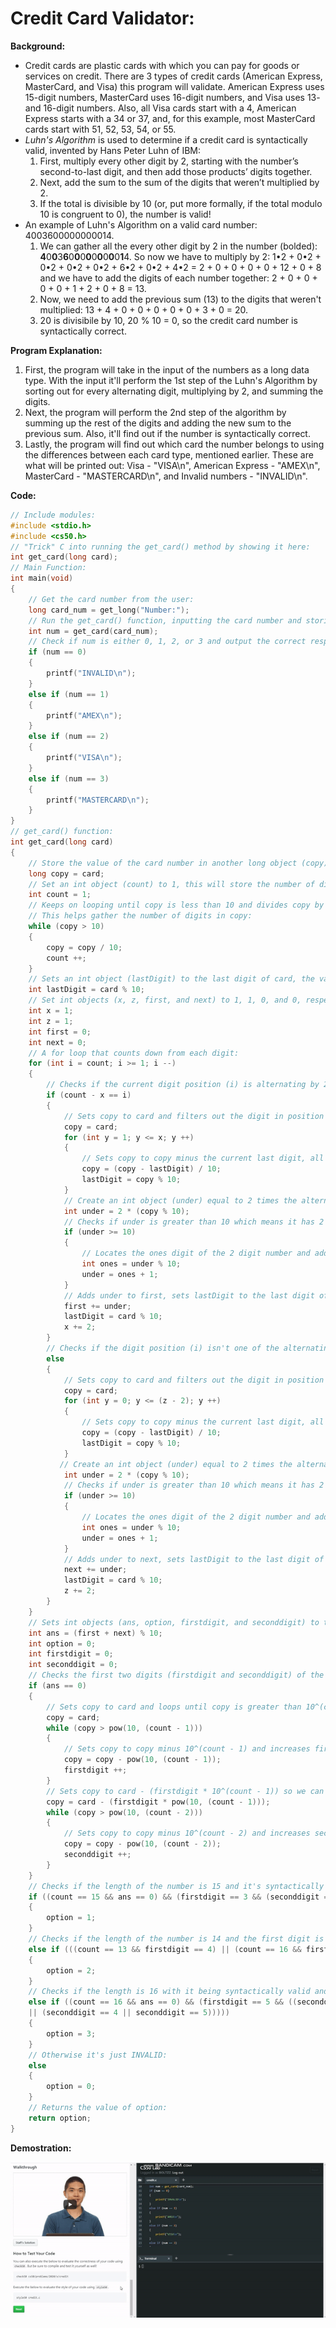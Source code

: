 # Credit Card Validator:
<strong>Background:</strong>
* Credit cards are plastic cards with which you can pay for goods or services on credit. There are 3 types of credit cards (American Express, MasterCard, and Visa) this program will validate. American Express uses 15-digit numbers, MasterCard uses 16-digit numbers, and Visa uses 13- and 16-digit numbers. Also, all Visa cards start with a 4, American Express starts with a 34 or 37, and, for this example, most MasterCard cards start with 51, 52, 53, 54, or 55.
* <em>Luhn's Algorithm</em> is used to determine if a credit card is syntactically valid, invented by Hans Peter Luhn of IBM:
  1. First, multiply every other digit by 2, starting with the number’s second-to-last digit, and then add those products’ digits together.
  2. Next, add the sum to the sum of the digits that weren’t multiplied by 2.
  3. If the total is divisible by 10 (or, put more formally, if the total modulo 10 is congruent to 0), the number is valid!
* An example of Luhn's Algorithm on a valid card number: 4003600000000014.
  1. We can gather all the every other digit by 2 in the number (bolded): <strong>4</strong>0<strong>0</strong>3<strong>6</strong>0<strong>0</strong>0<strong>0</strong>0<strong>0</strong>0<strong>0</strong>0<strong>1</strong>4. So now we have to multiply by 2: 1•2 + 0•2 + 0•2 + 0•2 + 0•2 + 6•2 + 0•2 + 4•2 = 2 + 0 + 0 + 0 + 0 + 12 + 0 + 8 and we have to add the digits of each number together: 2 + 0 + 0 + 0 + 0 + 1 + 2 + 0 + 8 = 13.
  2. Now, we need to add the previous sum (13) to the digits that weren't multiplied: 13 + 4 + 0 + 0 + 0 + 0 + 0 + 3 + 0 = 20.
  3. 20 is divisibile by 10, 20 % 10 = 0, so the credit card number is syntactically correct.
  
<strong>Program Explanation:</strong>
1. First, the program will take in the input of the numbers as a long data type. With the input it'll perform the 1st step of the Luhn's Algorithm by sorting out for every alternating digit, multiplying by 2, and summing the digits.
2. Next, the program will perform the 2nd step of the algorithm by summing up the rest of the digits and adding the new sum to the previous sum. Also, it'll find out if the number is syntactically correct.
3. Lastly, the program will find out which card the number belongs to using the differences between each card type, mentioned earlier. These are what will be printed out: Visa - "VISA\n", American Express - "AMEX\n", MasterCard - "MASTERCARD\n", and Invalid numbers - "INVALID\n".

<strong>Code:</strong>
```c
// Include modules:
#include <stdio.h>
#include <cs50.h>
// "Trick" C into running the get_card() method by showing it here:
int get_card(long card);
// Main Function:
int main(void)
{
    // Get the card number from the user:
    long card_num = get_long("Number:");
    // Run the get_card() function, inputting the card number and storing the output as an int object (num):
    int num = get_card(card_num);
    // Check if num is either 0, 1, 2, or 3 and output the correct response:
    if (num == 0)
    {
        printf("INVALID\n");
    } 
    else if (num == 1)
    {
        printf("AMEX\n");
    } 
    else if (num == 2)
    {
        printf("VISA\n");
    } 
    else if (num == 3)
    {
        printf("MASTERCARD\n");
    }
}
// get_card() function:
int get_card(long card)
{
    // Store the value of the card number in another long object (copy):
    long copy = card;
    // Set an int object (count) to 1, this will store the number of digits in copy:
    int count = 1;
    // Keeps on looping until copy is less than 10 and divides copy by 10, while adding 1 to count.
    // This helps gather the number of digits in copy:
    while (copy > 10)
    {
        copy = copy / 10;
        count ++;
    }
    // Sets an int object (lastDigit) to the last digit of card, the value of card % 10 (modulus 10):
    int lastDigit = card % 10;
    // Set int objects (x, z, first, and next) to 1, 1, 0, and 0, respectivley.
    int x = 1;
    int z = 1;
    int first = 0;
    int next = 0;
    // A for loop that counts down from each digit:
    for (int i = count; i >= 1; i --)
    {
        // Checks if the current digit position (i) is alternating by 2 from the last digit by if count - x equals i:
        if (count - x == i)
        {
            // Sets copy to card and filters out the digit in position i:
            copy = card;
            for (int y = 1; y <= x; y ++)
            {
                // Sets copy to copy minus the current last digit, all divided by 10. Also, set last digit to the copy modulus 10:
                copy = (copy - lastDigit) / 10;
                lastDigit = copy % 10;
            }
            // Create an int object (under) equal to 2 times the alternating digit (copy % 10):
            int under = 2 * (copy % 10);
            // Checks if under is greater than 10 which means it has 2 digits:
            if (under >= 10)
            {
                // Locates the ones digit of the 2 digit number and adds it to 1 since the highest 2 digit number is 18 (2 * 9):
                int ones = under % 10;
                under = ones + 1;
            }
            // Adds under to first, sets lastDigit to the last digit of card, and increases x by 2:
            first += under;
            lastDigit = card % 10;
            x += 2;
        } 
        // Checks if the digit position (i) isn't one of the alternating digits:
        else 
        {
            // Sets copy to card and filters out the digit in position i:
            copy = card;
            for (int y = 0; y <= (z - 2); y ++)
            {
                // Sets copy to copy minus the current last digit, all divided by 10. Also, set last digit to the copy modulus 10: 
                copy = (copy - lastDigit) / 10;
                lastDigit = copy % 10;
            }
           // Create an int object (under) equal to 2 times the alternating digit (copy % 10):
            int under = 2 * (copy % 10);
            // Checks if under is greater than 10 which means it has 2 digits:
            if (under >= 10)
            {
                // Locates the ones digit of the 2 digit number and adds it to 1 since the highest 2 digit number is 18 (2 * 9):
                int ones = under % 10;
                under = ones + 1;
            }
            // Adds under to next, sets lastDigit to the last digit of card, and increases z by 2: 
            next += under;
            lastDigit = card % 10;
            z += 2;
        }
    }
    // Sets int objects (ans, option, firstdigit, and seconddigit) to the last digit of first + next, 0, 0, and 0, respectivley:
    int ans = (first + next) % 10;
    int option = 0;
    int firstdigit = 0;
    int seconddigit = 0;
    // Checks the first two digits (firstdigit and seconddigit) of the card number, so it can be identified as American Express, Visa, or MasterCard:
    if (ans == 0)
    {
        // Sets copy to card and loops until copy is greater than 10^(count - 1):
        copy = card;
        while (copy > pow(10, (count - 1)))
        {
            // Sets copy to copy minus 10^(count - 1) and increases firstdigit by 1:
            copy = copy - pow(10, (count - 1));
            firstdigit ++;
        }
        // Sets copy to card - (firstdigit * 10^(count - 1)) so we can figure out the second digit. Loops until copy is greater than 10^(count - 2):
        copy = card - (firstdigit * pow(10, (count - 1)));
        while (copy > pow(10, (count - 2)))
        {
            // Sets copy to copy minus 10^(count - 2) and increases seconddigit by 1:
            copy = copy - pow(10, (count - 2));
            seconddigit ++;
        }
    }
    // Checks if the length of the number is 15 and it's syntactically valid and if the first digit is 3 and if either the second digit is 7 or 4 (AMEX):
    if ((count == 15 && ans == 0) && (firstdigit == 3 && (seconddigit == 7 || seconddigit == 4)))
    {
        option = 1;
    } 
    // Checks if the length of the number is 14 and the first digit is 4 or if the length is 16 and the first digit is 4 with it being syntactically valid (VISA):
    else if (((count == 13 && firstdigit == 4) || (count == 16 && firstdigit == 4)) && ans == 0)
    {
        option = 2;
    } 
    // Checks if the length is 16 with it being syntactically valid and the first digit being 5 with the second digit being either 1, 2, 3, 4, or 5 (MASTERCARD):
    else if ((count == 16 && ans == 0) && (firstdigit == 5 && ((seconddigit == 1 || seconddigit == 2) || (seconddigit == 3 
    || (seconddigit == 4 || seconddigit == 5)))))
    {
        option = 3;
    } 
    // Otherwise it's just INVALID:
    else 
    {
        option = 0;
    }
    // Returns the value of option:
    return option;
}
```
<strong>Demostration:</strong>

![1](https://github.com/BOLTZZ/C/blob/master/Images%20and%20Gifs/credit%20card%20verifier.gif)
